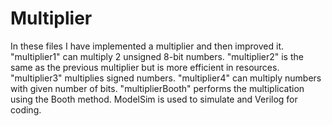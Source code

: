 # Multiplier
In these files I have implemented a multiplier and then improved it. "multiplier1" can multiply 2 unsigned 8-bit numbers. "multiplier2" is the same as the previous multiplier but is more efficient in resources. "multiplier3" multiplies signed numbers. "multiplier4" can multiply numbers with given number of bits. "multiplierBooth" performs the multiplication using the Booth method. ModelSim is used to simulate and Verilog for coding.
